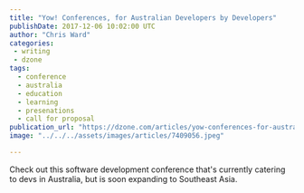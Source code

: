 ```yaml
---
title: "Yow! Conferences, for Australian Developers by Developers"
publishDate: 2017-12-06 10:02:00 UTC
author: "Chris Ward"
categories:
 - writing
 - dzone
tags:
  - conference
  - australia
  - education
  - learning
  - presenations
  - call for proposal
publication_url: "https://dzone.com/articles/yow-conferences-for-australian-developers-by-devel"
image: "../../../assets/images/articles/7409056.jpeg"

---
```

Check out this software development conference that's currently catering to devs in Australia, but is soon expanding to Southeast Asia.

